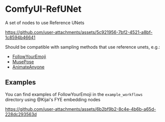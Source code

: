 # ComfyUI-RefUNet
A set of nodes to use Reference UNets


https://github.com/user-attachments/assets/5c921956-7bf2-4521-a8bf-1c8594b46641


Should be compatible with sampling methods that use reference unets, e.g.:
* [FollowYourEmoji](https://github.com/mayuelala/FollowYourEmoji)
* [MusePose](https://github.com/TMElyralab/MusePose)
* [AnimateAnyone](https://github.com/guoqincode/Open-AnimateAnyone)

## Examples
You can find examples of FollowYourEmoji in the `example_workflows` directory using @Kijai's FYE embedding nodes

https://github.com/user-attachments/assets/6b2bf9b2-8c4e-4b6b-a65d-228dc293563d

